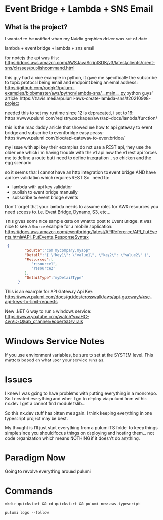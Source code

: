# Event Bridge + Lambda + SNS Email


## What is the project?

I wanted to be notified when my Nvidia graphics driver was out of date. 



lambda + event bridge + lambda + sns email

for nodejs the api was this: https://docs.aws.amazon.com/AWSJavaScriptSDK/v3/latest/clients/client-sns/classes/publishcommand.html

this guy had a nice example in python, it gave me specifically the subscribe to topic protocal being email and endpoint being an emal address: https://github.com/rodgtr1/pulumi-examples/blob/master/aws/python/lambda-sns/__main__.py
python guys' article: https://travis.media/pulumi-aws-create-lambda-sns/#20210908-project

needed this to set my runtime since 12 is depracated, i set to 16: https://www.pulumi.com/registry/packages/aws/api-docs/lambda/function/

this is the mac daddy article that showed me how to api gateway to event bridge and subscribe to eventbridge easy peasy: https://www.pulumi.com/blog/api-gateway-to-eventbridge/

my issue with api key
their examples do not use a REST api, they use the older one which i'm having trouble with the v1 api now
the v1 rest api forces me to define a route but i need to define integration... so chicken and the egg scenario


so it seems that I cannot have an http integration to event bridge AND have api key validation which requires REST
So I need to:
- lambda with api key validation
- publish to event bridge manually
- subscribe to event bridge events

Don't forget that your lambda needs to assume roles for AWS resources you need access to. i.e. Event Bridge, Dynamo, S3, etc...

This gives some nice sample data on what to post to Event Bridge. It was nice to see a `Source` example for a mobile application: https://docs.aws.amazon.com/eventbridge/latest/APIReference/API_PutEvents.html#API_PutEvents_ResponseSyntax


```json
 {
         "Source":"com.mycompany.myapp",
         "Detail":"{ \"key1\": \"value1\", \"key2\": \"value2\" }",
         "Resources":[
            "resource1",
            "resource2"
         ],
         "DetailType":"myDetailType"
      }
```


This is an example for API Gateway Api Key: https://www.pulumi.com/docs/guides/crosswalk/aws/api-gateway/#use-api-keys-to-limit-requests

New .NET 6 way to run a windows service: https://www.youtube.com/watch?v=aHC-4ivVDEQ&ab_channel=RobertsDevTalk

# Windows Service Notes
If you use environment variables, be sure to set at the SYSTEM level. This matters based on what user your service runs as.

# Issues

I knew I was going to have problems with putting everything in a monorepo. So I created everything and when I go to deploy via pulumi from within nx.dev
I get a cannot find module tslib...

So this nx.dev stuff has bitten me again. I think keeping everything in one typescript project may be best.

My thought is I'll just start everything from a pulumi TS folder to keep things simple since you should focus things on deploying and hosting them... not code organization which means NOTHING if it doesn't do anything.

# Paradigm Now

Going to revolve everything around pulumi

# Commands
```
mkdir quickstart && cd quickstart && pulumi new aws-typescript

pulumi logs --follow
```
